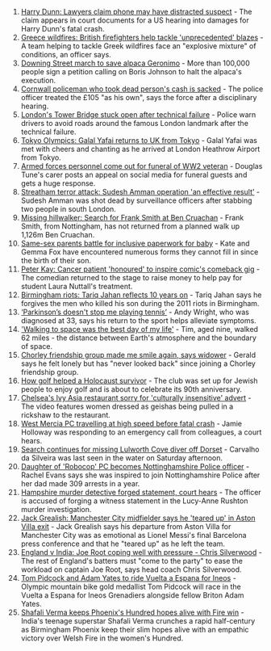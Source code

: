 1. [Harry Dunn: Lawyers claim phone may have distracted suspect](https://www.bbc.co.uk/news/uk-england-northamptonshire-58144499) - The claim appears in court documents for a US hearing into damages for Harry Dunn's fatal crash.
2. [Greece wildfires: British firefighters help tackle 'unprecedented' blazes](https://www.bbc.co.uk/news/uk-england-merseyside-58147674) - A team helping to tackle Greek wildfires face an "explosive mixture" of conditions, an officer says.
3. [Downing Street march to save alpaca Geronimo](https://www.bbc.co.uk/news/uk-england-bristol-58143100) - More than 100,000 people sign a petition calling on Boris Johnson to halt the alpaca's execution.
4. [Cornwall policeman who took dead person's cash is sacked](https://www.bbc.co.uk/news/uk-england-cornwall-58146645) - The police officer treated the £105 "as his own", says the force after a disciplinary hearing.
5. [London's Tower Bridge stuck open after technical failure](https://www.bbc.co.uk/news/uk-england-london-58149716) - Police warn drivers to avoid roads around the famous London landmark after the technical failure.
6. [Tokyo Olympics: Galal Yafai returns to UK from Tokyo](https://www.bbc.co.uk/news/uk-england-birmingham-58151399) - Galal Yafai was met with cheers and chanting as he arrived at London Heathrow Airport from Tokyo.
7. [Armed forces personnel come out for funeral of WW2 veteran](https://www.bbc.co.uk/news/uk-england-devon-58151165) - Douglas Tune's carer posts an appeal on social media for funeral guests and gets a huge response.
8. [Streatham terror attack: Sudesh Amman operation 'an effective result'](https://www.bbc.co.uk/news/uk-england-london-58146837) - Sudesh Amman was shot dead by surveillance officers after stabbing two people in south London.
9. [Missing hillwalker: Search for Frank Smith at Ben Cruachan](https://www.bbc.co.uk/news/uk-scotland-glasgow-west-58145410) - Frank Smith, from Nottingham, has not returned from a planned walk up 1,126m Ben Cruachan.
10. [Same-sex parents battle for inclusive paperwork for baby](https://www.bbc.co.uk/news/uk-england-devon-58071558) - Kate and Gemma Fox have encountered numerous forms they cannot fill in since the birth of their son.
11. [Peter Kay: Cancer patient 'honoured' to inspire comic's comeback gig](https://www.bbc.co.uk/news/uk-england-lancashire-58143012) - The comedian returned to the stage to raise money to help pay for student Laura Nuttall's treatment.
12. [Birmingham riots: Tariq Jahan reflects 10 years on](https://www.bbc.co.uk/news/uk-england-birmingham-58147894) - Tariq Jahan says he forgives the men who killed his son during the 2011 riots in Birmingham.
13. [‘Parkinson’s doesn't stop me playing tennis’](https://www.bbc.co.uk/news/uk-england-nottinghamshire-58091757) - Andy Wright, who was diagnosed at 33, says his return to the sport helps alleviate symptoms.
14. ['Walking to space was the best day of my life'](https://www.bbc.co.uk/news/uk-england-nottinghamshire-58071075) - Tim, aged nine, walked 62 miles - the distance between Earth's atmosphere and the boundary of space.
15. [Chorley friendship group made me smile again, says widower](https://www.bbc.co.uk/news/uk-england-lancashire-58106487) - Gerald says he felt lonely but has "never looked back" since joining a Chorley friendship group.
16. [How golf helped a Holocaust survivor](https://www.bbc.co.uk/news/uk-england-manchester-58129539) - The club was set up for Jewish people to enjoy golf and is about to celebrate its 90th anniversary.
17. [Chelsea's Ivy Asia restaurant sorry for 'culturally insensitive' advert](https://www.bbc.co.uk/news/uk-england-london-58145325) - The video features women dressed as geishas being pulled in a rickshaw to the restaurant.
18. [West Mercia PC travelling at high speed before fatal crash](https://www.bbc.co.uk/news/uk-england-hereford-worcester-58151658) - Jamie Holloway was responding to an emergency call from colleagues, a court hears.
19. [Search continues for missing Lulworth Cove diver off Dorset](https://www.bbc.co.uk/news/uk-england-dorset-58144421) - Carvalho da Silveira was last seen in the water on Saturday afternoon.
20. [Daughter of 'Robocop' PC becomes Nottinghamshire Police officer](https://www.bbc.co.uk/news/uk-england-nottinghamshire-58104765) - Rachel Evans says she was inspired to join Nottinghamshire Police after her dad made 309 arrests in a year.
21. [Hampshire murder detective forged statement, court hears](https://www.bbc.co.uk/news/uk-england-hampshire-58145989) - The officer is accused of forging a witness statement in the Lucy-Anne Rushton murder investigation.
22. [Jack Grealish: Manchester City midfielder says he 'teared up' in Aston Villa exit](https://www.bbc.co.uk/sport/football/58150738) - Jack Grealish says his departure from Aston Villa for Manchester City was as emotional as Lionel Messi's final Barcelona press conference and that he "teared up" as he left the team.
23. [England v India: Joe Root coping well with pressure - Chris Silverwood](https://www.bbc.co.uk/sport/cricket/58147994) - The rest of England's batters must "come to the party" to ease the workload on captain Joe Root, says head coach Chris Silverwood.
24. [Tom Pidcock and Adam Yates to ride Vuelta a Espana for Ineos](https://www.bbc.co.uk/sport/cycling/58150688) - Olympic mountain bike gold medallist Tom Pidcock will race in the Vuelta a Espana for Ineos Grenadiers alongside fellow Briton Adam Yates.
25. [Shafali Verma keeps Phoenix's Hundred hopes alive with Fire win](https://www.bbc.co.uk/sport/cricket/58151422) - India's teenage superstar Shafali Verma crunches a rapid half-century as Birmingham Phoenix keep their slim hopes alive with an empathic victory over Welsh Fire in the women's Hundred.
